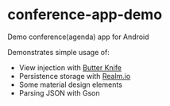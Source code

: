 # conference-app-demo
Demo conference(agenda) app for Android

Demonstrates simple usage of:
- View injection with [Butter Knife](http://jakewharton.github.io/butterknife/)
- Persistence storage with [Realm.io](https://realm.io/)
- Some material design elements
- Parsing JSON with Gson
